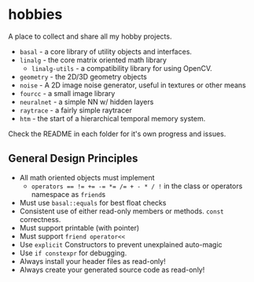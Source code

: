 # hobbies
A place to collect and share all my hobby projects.

* `basal` - a core library of utility objects and interfaces.
* `linalg` - the core matrix oriented math library
  * `linalg-utils` - a compatibility library for using OpenCV.
* `geometry` - the 2D/3D geometry objects
* `noise` - A 2D image noise generator, useful in textures or other means
* `fourcc` - a small image library
* `neuralnet` - a simple NN w/ hidden layers
* `raytrace` - a fairly simple raytracer
* `htm` - the start of a hierarchical temporal memory system.

Check the README in each folder for it's own progress and issues.

## General Design Principles

* All math oriented objects must implement
  * `operators == != += -= *= /= + - * / !` in the class or operators namespace as `friend`s
* Must use `basal::equals` for best float checks
* Consistent use of either read-only members or methods. `const` correctness.
* Must support printable (with pointer)
* Must support `friend operator<<`
* Use `explicit` Constructors to prevent unexplained auto-magic
* Use `if constexpr` for debugging.
* Always install your header files as read-only!
* Always create your generated source code as read-only!

